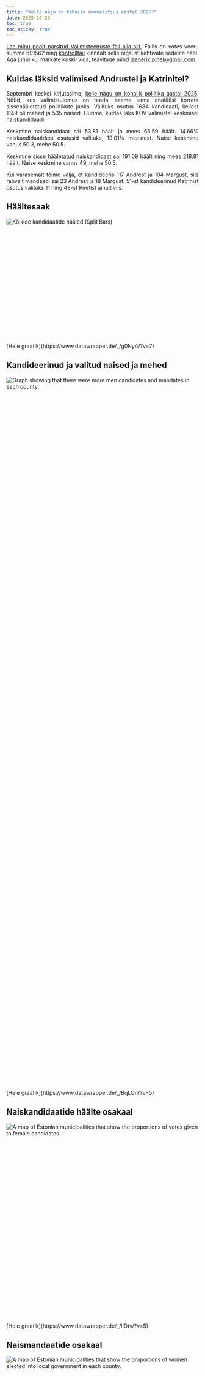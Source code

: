 ```yaml
---
title: "Kelle nägu on kohalik omavalitsus aastal 2025?"
date: 2025-10-23
toc: true
toc_sticky: true
---
```


<style type="text/css">
  p {
    text-align: justify;
  }

  .toc {
    visibility: hidden;
  }
  .initial-content {
    flex: 1 0 auto;
    width: 100%;
    margin-right: auto;
    margin-left: auto;
    position: relative;
    padding-right: 16px;
    padding-left: 16px;
    max-width: 836px;
  }
</style>

<script>
function setStyle(i){
    var style = document.createElement( 'style' );
    style.innerHTML = '.container-body { color: #eaeaea; } .block-headline { color: #eaeaea; } line { stroke: #111111 !important; }';
    vis = document.getElementsByTagName("datawrapper-visualization");
    vis[i].shadowRoot.appendChild( style );
}
setStyle(0);
setStyle(1);
setStyle(2);
setStyle(3);
setStyle(4);
setStyle(5);
setStyle(6);
</script>

<meta property="og:image" content="https://images.unsplash.com/photo-1601240924670-025f0e5c6a38?ixlib=rb-4.1.0&ixid=M3wxMjA3fDB8MHxwaG90by1wYWdlfHx8fGVufDB8fHx8fA%3D%3D&auto=format&fit=crop&q=80&w=3132" />

[Lae minu poolt parsitud Valimisteenuste fail alla siit.](https://jaanerikpihel.com/assets/detailed_results.csv) Failis on *votes* veeru summa 591562 ning [kontrollfail](https://opendata.valimised.ee/api/KOV_2025/POSTELECTION_PARTICIPATION_INFO.xml) kinnitab selle õigsust kehtivate sedelite näol. Aga juhul kui märkate kuskil viga, teavitage mind <jaanerik.pihel@gmail.com>.

## Kuidas läksid valimised Andrustel ja Katrinitel?

Septembri keskel kirjutasime, [kelle nägu on kohalik poliitika aastal 2025](https://substack.salk.ee/p/kelle-nagu-on-kohalik-poliitika-aastal). Nüüd, kus valimistulemus on teada, saame sama analüüsi korrata sissehääletatud poliitikute jaoks. Valituks osutus 1684 kandidaati, kellest 1149 oli mehed ja 535 naised. Uurime, kuidas läks KOV valimistel keskmisel naiskandidaadil.

Keskmine naiskandidaat sai 53.81 häält ja mees 65.59 häält. 14.66% naiskandidaatidest osutusid valituks, 19.01% meestest. Naise keskmine vanus 50.3, mehe 50.5.

Keskmine sisse hääletatud naiskandidaat sai 191.09 häält ning mees 218.81 häält. Naise keskmine vanus 49, mehe 50.5. 

Kui varasemalt tõime välja, et kandideeris 117 Andrest ja 104 Margust, siis rahvalt mandaadi sai 23 Andrest ja 18 Margust. 51-st kandideerinud Katrinist osutus valituks 11 ning 48-st Piretist ainult viis.

## Häältesaak

<div style="min-height:325px" id="datawrapper-vis-OHqkK"><script type="text/javascript" defer src="https://datawrapper.dwcdn.net/OHqkK/embed.js" charset="utf-8" data-target="#datawrapper-vis-OHqkK"></script><noscript><img src="https://datawrapper.dwcdn.net/OHqkK/full.png" alt="Kõikide kandidaatide hääled (Split Bars)" /></noscript></div>
[Hele graafik](https://www.datawrapper.de/_/g0Ny4/?v=7)

## Kandideerinud ja valitud naised ja mehed

<div style="min-height:1862px" id="datawrapper-vis-9egT8"><script type="text/javascript" defer src="https://datawrapper.dwcdn.net/9egT8/embed.js" charset="utf-8" data-target="#datawrapper-vis-9egT8"></script><noscript><img src="https://datawrapper.dwcdn.net/9egT8/full.png" alt="Graph showing that there were more men candidates and mandates in each county." /></noscript></div>
[Hele graafik](https://www.datawrapper.de/_/BqLQn/?v=5)

## Naiskandidaatide häälte osakaal

<div style="min-height:520px" id="datawrapper-vis-FWuyu"><script type="text/javascript" defer src="https://datawrapper.dwcdn.net/FWuyu/embed.js" charset="utf-8" data-target="#datawrapper-vis-FWuyu"></script><noscript><img src="https://datawrapper.dwcdn.net/FWuyu/full.png" alt="A map of Estonian municipalities that show the proportions of votes given to female candidates." /></noscript></div>
[Hele graafik](https://www.datawrapper.de/_/lIDtv/?v=5)

## Naismandaatide osakaal

<div style="min-height:520px" id="datawrapper-vis-kiBYJ"><script type="text/javascript" defer src="https://datawrapper.dwcdn.net/kiBYJ/embed.js" charset="utf-8" data-target="#datawrapper-vis-kiBYJ"></script><noscript><img src="https://datawrapper.dwcdn.net/kiBYJ/full.png" alt="A map of Estonian municipalities that show the proportions of women elected into local government in each county." /></noscript></div>
[Hele graafik](https://www.datawrapper.de/_/C5uIs/?v=6)

## Haridus maakonniti

<div style="min-height:398px" id="datawrapper-vis-5HV6B"><script type="text/javascript" defer src="https://datawrapper.dwcdn.net/5HV6B/embed.js" charset="utf-8" data-target="#datawrapper-vis-5HV6B"></script><noscript><img src="https://datawrapper.dwcdn.net/5HV6B/full.png" alt="Showing the proportion of elected officials who have a higher education. The data shows that women are more educated in each county on average." /></noscript></div>
[Hele graafik](https://www.datawrapper.de/_/JcOKT/?v=5)

## Haridus erakonniti

<div style="min-height:266px" id="datawrapper-vis-FbTyL"><script type="text/javascript" defer src="https://datawrapper.dwcdn.net/FbTyL/embed.js" charset="utf-8" data-target="#datawrapper-vis-FbTyL"></script><noscript><img src="https://datawrapper.dwcdn.net/FbTyL/full.png" alt="A graph showing that every party except the social democrats have a higher proportion of highly educated women elected than highly educated men." /></noscript></div>
[Hele graafik](https://www.datawrapper.de/_/ygWhv/?v=4)

## Üks hääl puudu

Hääletamine on KOV valimistel oluline. Toome välja 22 erakonnasisest näidet, kus üks kandidaat sai mandaadi saanuga sama palju hääli või ühe vähem ning osutus seepärast mittevalituks.
<div style="min-height:1336px" id="datawrapper-vis-XdEsh"><script type="text/javascript" defer src="https://datawrapper.dwcdn.net/XdEsh/embed.js" charset="utf-8" data-target="#datawrapper-vis-XdEsh"></script><noscript><img src="https://datawrapper.dwcdn.net/XdEsh/full.png" alt="Üks hääl puudu (ainult erakonnad) (Table)" /></noscript></div>


<script>
function setStyle(i){
    var style = document.createElement( 'style' );
    style.innerHTML = '.container-body { color: #eaeaea; } .block-headline { color: #eaeaea; } line { stroke: #111111 !important; }';
    vis = document.getElementsByTagName("datawrapper-visualization");
    vis[i].shadowRoot.appendChild( style );
}
window.onload = function() {
$(".toc").appendTo(".sidebar")
$(".page")[0].style = "max-width: 596px; justify-content: center;padding-inline-end: 0em;" 
$(".toc")[0].style = "visibility: visible;"
setTimeout(function(){
    setStyle(0);
    setStyle(1);
    setStyle(2);
    setStyle(3);
    setStyle(4);
    setStyle(5);
    setStyle(6);
}, 1000);
}
</script>
